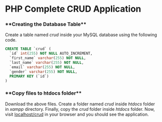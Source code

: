 # PHP Complete CRUD Application

### \***\*Creating the Database Table\*\***

Create a table named *crud* inside your MySQL database using the following code.

```sql
CREATE TABLE `crud` (
  `id` int(255) NOT NULL AUTO_INCREMENT,
  `first_name` varchar(255) NOT NULL,
  `last_name` varchar(255) NOT NULL,
  `email` varchar(255) NOT NULL,
  `gender` varchar(255) NOT NULL,
  PRIMARY KEY (`id`)
)
```

### \***\*Copy files to htdocs folder\*\***

Download the above files. Create a folder named _crud_ inside _htdocs_ folder in _xampp_ directory. Finally, copy the _crud_ folder inside _htdocs_ folder. Now, visit [localhost/crud](http://localhost/crud) in your browser and you should see the application.
